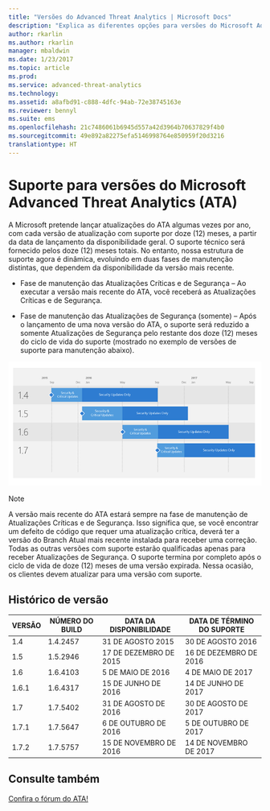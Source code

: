 ```yaml
---
title: "Versões do Advanced Threat Analytics | Microsoft Docs"
description: "Explica as diferentes opções para versões do Microsoft Advanced Threat Analytics (ATA)."
author: rkarlin
ms.author: rkarlin
manager: mbaldwin
ms.date: 1/23/2017
ms.topic: article
ms.prod: 
ms.service: advanced-threat-analytics
ms.technology: 
ms.assetid: a8afbd91-c888-4dfc-94ab-72e38745163e
ms.reviewer: bennyl
ms.suite: ems
ms.openlocfilehash: 21c7486061b6945d557a42d3964b70637829f4b0
ms.sourcegitcommit: 49e892a82275efa5146998764e850959f20d3216
translationtype: HT
---
```

# <a name="support-for-microsoft-advanced-threat-analytics-ata-versions"></a>Suporte para versões do Microsoft Advanced Threat Analytics (ATA)

A Microsoft pretende lançar atualizações do ATA algumas vezes por ano, com cada versão de atualização com suporte por doze (12) meses, a partir da data de lançamento da disponibilidade geral. O suporte técnico será fornecido pelos doze (12) meses totais. No entanto, nossa estrutura de suporte agora é dinâmica, evoluindo em duas fases de manutenção distintas, que dependem da disponibilidade da versão mais recente.

-    Fase de manutenção das Atualizações Críticas e de Segurança – Ao executar a versão mais recente do ATA, você receberá as Atualizações Críticas e de Segurança.

-    Fase de manutenção das Atualizações de Segurança (somente) – Após o lançamento de uma nova versão do ATA, o suporte será reduzido a somente Atualizações de Segurança pelo restante dos doze (12) meses do ciclo de vida do suporte (mostrado no exemplo de versões de suporte para manutenção abaixo).
 
![Exemplo de versões de suporte para manutenção](media/versions.png)

> [!Note]
> A versão mais recente do ATA estará sempre na fase de manutenção de Atualizações Críticas e de Segurança. Isso significa que, se você encontrar um defeito de código que requer uma atualização crítica, deverá ter a versão do Branch Atual mais recente instalada para receber uma correção. Todas as outras versões com suporte estarão qualificadas apenas para receber Atualizações de Segurança. O suporte termina por completo após o ciclo de vida de doze (12) meses de uma versão expirada. Nessa ocasião, os clientes devem atualizar para uma versão com suporte.

## <a name="version-history"></a>Histórico de versão

|VERSÃO|NÚMERO DO BUILD|DATA DA DISPONIBILIDADE| DATA DE TÉRMINO DO SUPORTE|
|----|----|----|----|
|1.4|1.4.2457|31 DE AGOSTO 2015|30 DE AGOSTO 2016|
|1.5|1.5.2946|17 DE DEZEMBRO DE 2015|16 DE DEZEMBRO DE 2016|
|1.6|1.6.4103|5 DE MAIO DE 2016|4 DE MAIO DE 2017|
|1.6.1|1.6.4317|15 DE JUNHO DE 2016|14 DE JUNHO DE 2017|
|1.7|1.7.5402|31 DE AGOSTO DE 2016|30 DE AGOSTO DE 2017|
|1.7.1|1.7.5647|6 DE OUTUBRO DE 2016|5 DE OUTUBRO DE 2017|
|1.7.2|1.7.5757|15 DE NOVEMBRO DE 2016|14 DE NOVEMBRO DE 2017|





## <a name="see-also"></a>Consulte também
[Confira o fórum do ATA!](https://social.technet.microsoft.com/Forums/security/home?forum=mata)
